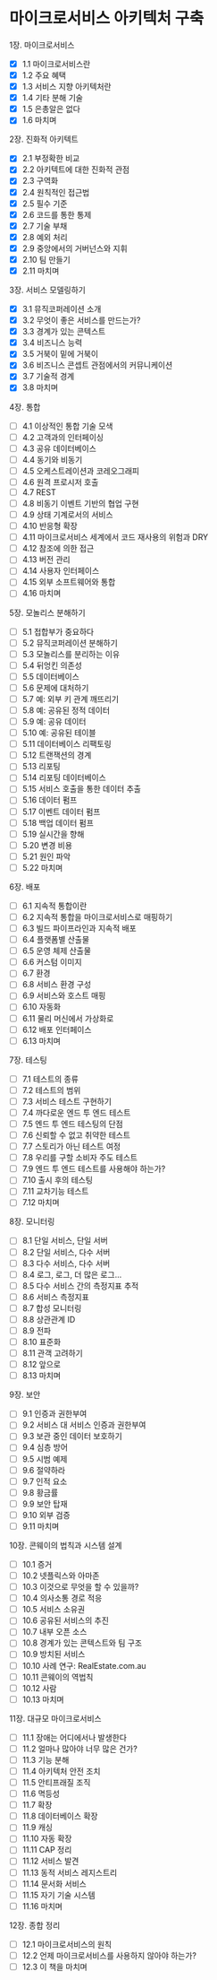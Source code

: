 # 마이크로서비스 아키텍처 구축

1장. 마이크로서비스
- [X] 1.1 마이크로서비스란  
- [X] 1.2 주요 혜택  
- [X] 1.3 서비스 지향 아키텍처란  
- [X] 1.4 기타 분해 기술  
- [X] 1.5 은총알은 없다  
- [X] 1.6 마치며  

2장. 진화적 아키텍트
- [X] 2.1 부정확한 비교  
- [X] 2.2 아키텍트에 대한 진화적 관점  
- [X] 2.3 구역화  
- [X] 2.4 원칙적인 접근법  
- [X] 2.5 필수 기준  
- [X] 2.6 코드를 통한 통제  
- [X] 2.7 기술 부채  
- [X] 2.8 예외 처리  
- [X] 2.9 중앙에서의 거버넌스와 지휘  
- [X] 2.10 팀 만들기  
- [X] 2.11 마치며  

3장. 서비스 모델링하기
- [x] 3.1 뮤직코퍼레이션 소개  
- [x] 3.2 무엇이 좋은 서비스를 만드는가?  
- [x] 3.3 경계가 있는 콘텍스트  
- [x] 3.4 비즈니스 능력  
- [x] 3.5 거북이 밑에 거북이  
- [x] 3.6 비즈니스 콘셉트 관점에서의 커뮤니케이션  
- [x] 3.7 기술적 경계  
- [x] 3.8 마치며  

4장. 통합
- [ ] 4.1 이상적인 통합 기술 모색  
- [ ] 4.2 고객과의 인터페이싱  
- [ ] 4.3 공유 데이터베이스  
- [ ] 4.4 동기와 비동기  
- [ ] 4.5 오케스트레이션과 코레오그래피  
- [ ] 4.6 원격 프로시저 호출  
- [ ] 4.7 REST  
- [ ] 4.8 비동기 이벤트 기반의 협업 구현  
- [ ] 4.9 상태 기계로서의 서비스  
- [ ] 4.10 반응형 확장  
- [ ] 4.11 마이크로서비스 세계에서 코드 재사용의 위험과 DRY  
- [ ] 4.12 참조에 의한 접근  
- [ ] 4.13 버전 관리  
- [ ] 4.14 사용자 인터페이스  
- [ ] 4.15 외부 소프트웨어와 통합  
- [ ] 4.16 마치며  

5장. 모놀리스 분해하기
- [ ] 5.1 접합부가 중요하다  
- [ ] 5.2 뮤직코퍼레이션 분해하기  
- [ ] 5.3 모놀리스를 분리하는 이유  
- [ ] 5.4 뒤엉킨 의존성  
- [ ] 5.5 데이터베이스  
- [ ] 5.6 문제에 대처하기  
- [ ] 5.7 예: 외부 키 관계 깨뜨리기  
- [ ] 5.8 예: 공유된 정적 데이터  
- [ ] 5.9 예: 공유 데이터  
- [ ] 5.10 예: 공유된 테이블  
- [ ] 5.11 데이터베이스 리팩토링  
- [ ] 5.12 트랜잭션의 경계  
- [ ] 5.13 리포팅  
- [ ] 5.14 리포팅 데이터베이스  
- [ ] 5.15 서비스 호출을 통한 데이터 추출  
- [ ] 5.16 데이터 펌프  
- [ ] 5.17 이벤트 데이터 펌프  
- [ ] 5.18 백업 데이터 펌프  
- [ ] 5.19 실시간을 향해  
- [ ] 5.20 변경 비용  
- [ ] 5.21 원인 파악  
- [ ] 5.22 마치며  

6장. 배포
- [ ] 6.1 지속적 통합이란  
- [ ] 6.2 지속적 통합을 마이크로서비스로 매핑하기  
- [ ] 6.3 빌드 파이프라인과 지속적 배포  
- [ ] 6.4 플랫폼별 산출물  
- [ ] 6.5 운영 체제 산출물  
- [ ] 6.6 커스텀 이미지  
- [ ] 6.7 환경  
- [ ] 6.8 서비스 환경 구성  
- [ ] 6.9 서비스와 호스트 매핑  
- [ ] 6.10 자동화  
- [ ] 6.11 물리 머신에서 가상화로  
- [ ] 6.12 배포 인터페이스  
- [ ] 6.13 마치며  

7장. 테스팅
- [ ] 7.1 테스트의 종류  
- [ ] 7.2 테스트의 범위  
- [ ] 7.3 서비스 테스트 구현하기  
- [ ] 7.4 까다로운 엔드 투 엔드 테스트  
- [ ] 7.5 엔드 투 엔드 테스팅의 단점  
- [ ] 7.6 신뢰할 수 없고 취약한 테스트  
- [ ] 7.7 스토리가 아닌 테스트 여정  
- [ ] 7.8 우리를 구할 소비자 주도 테스트  
- [ ] 7.9 엔드 투 엔드 테스트를 사용해야 하는가?  
- [ ] 7.10 출시 후의 테스팅  
- [ ] 7.11 교차기능 테스트  
- [ ] 7.12 마치며  

8장. 모니터링
- [ ] 8.1 단일 서비스, 단일 서버  
- [ ] 8.2 단일 서비스, 다수 서버  
- [ ] 8.3 다수 서비스, 다수 서버  
- [ ] 8.4 로그, 로그, 더 많은 로그...  
- [ ] 8.5 다수 서비스 간의 측정지표 추적  
- [ ] 8.6 서비스 측정지표  
- [ ] 8.7 합성 모니터링  
- [ ] 8.8 상관관계 ID  
- [ ] 8.9 전파  
- [ ] 8.10 표준화  
- [ ] 8.11 관객 고려하기  
- [ ] 8.12 앞으로  
- [ ] 8.13 마치며  

9장. 보안
- [ ] 9.1 인증과 권한부여  
- [ ] 9.2 서비스 대 서비스 인증과 권한부여  
- [ ] 9.3 보관 중인 데이터 보호하기  
- [ ] 9.4 심층 방어  
- [ ] 9.5 시범 예제  
- [ ] 9.6 절약하라  
- [ ] 9.7 인적 요소  
- [ ] 9.8 황금률  
- [ ] 9.9 보안 탑재  
- [ ] 9.10 외부 검증  
- [ ] 9.11 마치며  

10장. 콘웨이의 법칙과 시스템 설계
- [ ] 10.1 증거  
- [ ] 10.2 넷플릭스와 아마존  
- [ ] 10.3 이것으로 무엇을 할 수 있을까?  
- [ ] 10.4 의사소통 경로 적응  
- [ ] 10.5 서비스 소유권  
- [ ] 10.6 공유된 서비스의 추진  
- [ ] 10.7 내부 오픈 소스  
- [ ] 10.8 경계가 있는 콘텍스트와 팀 구조  
- [ ] 10.9 방치된 서비스  
- [ ] 10.10 사례 연구: RealEstate.com.au  
- [ ] 10.11 콘웨이의 역법칙  
- [ ] 10.12 사람  
- [ ] 10.13 마치며  

11장. 대규모 마이크로서비스
- [ ] 11.1 장애는 어디에서나 발생한다  
- [ ] 11.2 얼마나 많아야 너무 많은 건가?  
- [ ] 11.3 기능 분해  
- [ ] 11.4 아키텍처 안전 조치  
- [ ] 11.5 안티프래질 조직  
- [ ] 11.6 멱등성  
- [ ] 11.7 확장  
- [ ] 11.8 데이터베이스 확장  
- [ ] 11.9 캐싱  
- [ ] 11.10 자동 확장  
- [ ] 11.11 CAP 정리  
- [ ] 11.12 서비스 발견  
- [ ] 11.13 동적 서비스 레지스트리  
- [ ] 11.14 문서화 서비스  
- [ ] 11.15 자기 기술 시스템  
- [ ] 11.16 마치며  

12장. 종합 정리
- [ ] 12.1 마이크로서비스의 원칙  
- [ ] 12.2 언제 마이크로서비스를 사용하지 않아야 하는가?  
- [ ] 12.3 이 책을 마치며  
